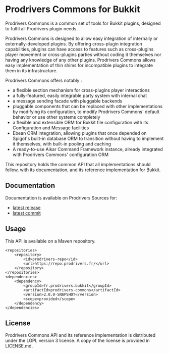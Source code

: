 # Prodrivers Commons for Bukkit

Prodrivers Commons is a common set of tools for Bukkit plugins, designed to fulfil all Prodrivers plugin needs.

Prodrivers Commons is designed to allow easy integration of internally or externally-developed plugins.
By offering cross-plugin integration capabilities, plugins can have access to features such as cross-plugins player
movement or cross-plugins parties without coding it themselves nor having any knowledge of any other plugins.
Prodrivers Commons allows easy implementation of thin shims for incompatible plugins to integrate them in its
infrastructure.


Prodrivers Commons offers notably :

* a flexible section mechanism for cross-plugins player interactions
* a fully-featured, easily integrable party system with internal chat
* a message sending facade with pluggable backends
* pluggable components that can be replaced with other implementations by modifying its configuration, to modify
  Prodrivers Commons' default behavior or use other systems completely
* a flexible and extensible ORM for Bukkit file configuration with its Configuration and Message facilities
* Ebean ORM integration, allowing plugins that once depended on Spigot's built-in database ORM to transition without
  having to implement it themselves, with built-in pooling and caching
* A ready-to-use Aikar Command Framework instance, already integrated with Prodrivers Commons' configuration ORM


This repository holds the common API that all implementations should follow, with its documentation, and its reference
implementation for Bukkit.

## Documentation

Documentation is available on Prodrivers Sources for:

* [latest release](http://commons.sources.prodrivers.fr/release/apidocs)
* [latest commit](http://commons.sources.prodrivers.fr/snapshot/apidocs)

## Usage

This API is available on a Maven repository.

```
<repositories>
	<repository>
    	<id>prodrivers-repo</id>
    	<url>https://repo.prodrivers.fr/</url>
    </repository>
</repositories>
<dependencies>
	<dependency>
		<groupId>fr.prodrivers.bukkit</groupId>
		<artifactId>prodrivers-commons</artifactId>
		<version>2.0.0-SNAPSHOT</version>
		<scope>provided</scope>
	</dependency>
</dependencies>
```

## License

Prodrivers Commons API and its reference implementation is distributed under the LGPL version 3 license. A copy of the
license is provided in LICENSE.md.